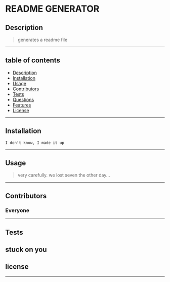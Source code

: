 # **README GENERATOR** 

  ## Description
  
  > generates a readme file
  
  ---
  ## table of contents
  * [Description](#description)
  * [Installation](#installation)
  * [Usage](#usage)
  * [Contributors](#contributors)
  * [Tests](#tests)
  * [Questions](#questions)
  * [Features](#features)
  * [License](#license)
  ---
  ## Installation
   
    I don't know, I made it up 


  ---
  ## Usage
  > very carefully.  we lost seven the other day...
  ---
  ## Contributors
  
  ### Everyone 
  ---

  ## Tests

  stuck on you 
  ---

  ## license
  ---


  
  